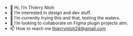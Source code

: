 - 👋 Hi, I’m Thièrry Ntoh
- 👀 I’m interested in design and dev stuff.
- 🌱 I’m currently trying this and that, testing the waters.
- 💞️ I’m looking to collaborate on Figma plugin projects atm.
- 📫 How to reach me thierryntoh24@gmail.com

<!---
thierryntoh24/thierryntoh24 is a ✨ special ✨ repository because its `README.md` (this file) appears on your GitHub profile.
You can click the Preview link to take a look at your changes.
--->
